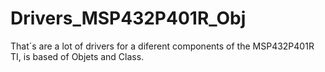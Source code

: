 # Drivers_MSP432P401R_Obj
That´s are a lot of drivers for a diferent components of the MSP432P401R TI, is based of Objets and Class.
